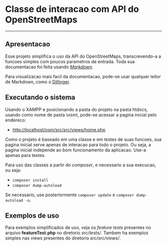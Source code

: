 # Classe de interacao com API do OpenStreetMaps

-----

## Apresentacao

Esse projeto simplifica o uso da API do OpenStreetMaps, transcrevendo-a a funcoes simples com poucos parametros de entrada. Toda sua documentacao foi feita usando _[Markdown](https://www.markdownguide.org)_.

Para visualizacao mais facil da documentacao, pode-se usar qualquer leitor de Markdown, como o [Dillinger](https://dillinger.io).

## Executando o sistema

Usando o XAMPP e posicionando a pasta do projeto na pasta htdocs, usando como nome de pasta _\\osm\\_, pode-se acessar a pagina inicial pelo endereco:

- <http://localhost/osm/src/src/views/home.php>

Como o projeto é baseado em uma classe e em testes de suas funcoes, sua pagina inicial serve apenas de interacao para todo o projeto. Ou seja, a pagina inicial independe ao bom funcionamento da aplicacao. Use-a apenas para testes.

Para uso das classes a partir do _composer_, e necessario a sua execucao, ou seja:

- ``composer install``
- ``composer dump-autoload``

Se necessario, use posteriormente ``composer update`` e ``composer dump-autoload -o``.

## Exemplos de uso

Para exemplos simplificados de uso, veja os _feature tests_ presentes no arquivo **featureTest.php** no diretorio _src/tests/_. Tambem ha exemplos simples nas views presentes do diretorio _src/src/views/_.
